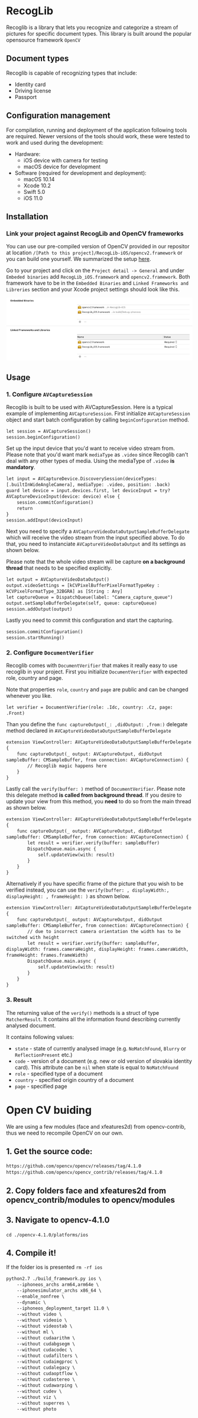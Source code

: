# RecogLib
Recoglib is a library that lets you recognize and categorize a stream of pictures for specific document types. This library is built around the popular opensource framework `OpenCV`

## Document types
Recoglib is capable of recognizing types that include:
- Identity card
- Driving license
- Passport

## Configuration management
For compilation, running and deployment of the application following tools are required. Newer versions of the tools should work, these were tested to work and used during the development:

- Hardware:
    - iOS device with camera for testing
    - macOS device for development
- Software (required for development and deployment):
    - macOS 10.14
    - Xcode 10.2
    - Swift 5.0
    - iOS 11.0

## Installation
### Link your project against RecogLib and OpenCV frameworks 
You can use our pre-compiled version of OpenCV provided in our repositor at location `/[Path to this project]/RecogLib-iOS/opencv2.framework` or you can build one yourself. We summarized the setup [here](OPENCV.md). 

Go to your project and click on the `Project detail -> General` and under `Embeded binaries` add `RecogLib_iOS.framework` and `opencv2.framework`. Both framework have to be in the `Embedded Binaries` and `Linked Frameworks and Libreries` section and your Xcode project settings should look like this.

![](images/xcode_settings.png)

## Usage
### 1. Configure `AVCaptureSession`
Recoglib is built to be used with AVCaptureSession. Here is a typical example of implementing `AVCaptureSession`. First initialize `AVCaptureSession` object and start batch configuration by calling `beginConfiguration` method.
```
let session = AVCaptureSession()
session.beginConfiguration()
```
Set up the input device that you'd want to receive video stream from. Please note that you'd want mark `mediaType` as `.video` since Recoglib can't deal with any other types of media. Using the mediaType of `.video` **is mandatory**.
```
let input = AVCaptureDevice.DiscoverySession(deviceTypes: [.builtInWideAngleCamera], mediaType: .video, position: .back)
guard let device = input.devices.first, let deviceInput = try? AVCaptureDeviceInput(device: device) else {
    session.commitConfiguration()
    return
}
session.addInput(deviceInput)
```
Next you need to specify a `AVCaptureVideoDataOutputSampleBufferDelegate` which will receive the video stream from the input specified above. To do that, you need to instanciate `AVCaptureVideoDataOutput` and its settings as shown below.

Please note that the whole video stream will be capture **on a background thread** that needs to be specified explicitly.
```
let output = AVCaptureVideoDataOutput()
output.videoSettings = [kCVPixelBufferPixelFormatTypeKey : kCVPixelFormatType_32BGRA] as [String : Any]
let captureQueue = DispatchQueue(label: "Camera_capture_queue")
output.setSampleBufferDelegate(self, queue: captureQueue)
session.addOutput(output)
```
Lastly you need to commit this configuration and start the capturing.
```
session.commitConfiguration()
session.startRunning()
```

### 2. Configure `DocumentVerifier`
Recoglib comes with `DocumentVerifier` that makes it really easy to use recoglib in your project.
First you initialize `DocumentVerifier` with expected role, country and page.

Note that properties `role`, `country` and `page` are public and can be changed whenever you like.
```
let verifier = DocumentVerifier(role: .Idc, country: .Cz, page: .Front)
```
Than you define the `func captureOutput(_: ,didOutput: ,from:)` delegate method declared in `AVCaptureVideoDataOutputSampleBufferDelegate`
```
extension ViewController: AVCaptureVideoDataOutputSampleBufferDelegate {
    func captureOutput(_ output: AVCaptureOutput, didOutput sampleBuffer: CMSampleBuffer, from connection: AVCaptureConnection) {
        // Recoglib magic happens here
    }
}
```
Lastly call the `verify(buffer: )` method of `DocumentVerifier`. Please note this delegate method **is called from background thread**. If you desire to update your view from this method, you **need** to do so from the main thread as shown below.
```
extension ViewController: AVCaptureVideoDataOutputSampleBufferDelegate {
    func captureOutput(_ output: AVCaptureOutput, didOutput sampleBuffer: CMSampleBuffer, from connection: AVCaptureConnection) {
        let result = verifier.verify(buffer: sampleBuffer)
        DispatchQueue.main.async {
            self.updateView(with: result)
        }
    }
}
```
Alternatively if you have specific frame of the picture that you wish to be verified instead, you can use the `verify(buffer: , displayWidth:, displayHeight: , frameHeight: )` as shown below.
```
extension ViewController: AVCaptureVideoDataOutputSampleBufferDelegate {
    func captureOutput(_ output: AVCaptureOutput, didOutput sampleBuffer: CMSampleBuffer, from connection: AVCaptureConnection) {
        // due to incorrect camera orientation the width has to be switched with height
        let result = verifier.verify(buffer: sampleBuffer, displayWidth: frames.cameraHeight, displayHeight: frames.cameraWidth, frameHeight: frames.frameWidth)
        DispatchQueue.main.async {
            self.updateView(with: result)
        }
    }
}
```
### 3. Result
The returning value of the `verify()` methods is a struct of type `MatcherResult`. It contains all the information found describing currently analysed document.

It contains following values:
- `state` - state of currently analysed image (e.g. `NoMatchFound`, `Blurry` or `ReflectionPresent` etc.)
- `code` - version of a document (e.g. new or old version of slovakia identity card). This attribute can be `nil` when state is equal to `NoMatchFound`
- `role` - specified type of a document
- `country` - specified origin country of a document
- `page` - specified page




# Open CV buiding

We are using a few modules (face and xfeatures2d) from opencv-contrib, thus we need to recompile OpenCV on our own.

## 1. Get the source code:
`https://github.com/opencv/opencv/releases/tag/4.1.0`
`https://github.com/opencv/opencv_contrib/releases/tag/4.1.0`

## 2. Copy folders face and xfeatures2d from opencv_contrib/modules to opencv/modules


## 3. Navigate to opencv-4.1.0
```cd ./opencv-4.1.0/platforms/ios```

## 4. Compile it!

If the folder ios is presented
```rm -rf ios```

```
python2.7 ./build_framework.py ios \
    --iphoneos_archs arm64,arm64e \
    --iphonesimulator_archs x86_64 \
    --enable_nonfree \
    --dynamic \
    --iphoneos_deployment_target 11.0 \
    --without video \
    --without videoio \
    --without videostab \
    --without ml \
    --without cudaarithm \
    --without cudabgsegm \
    --without cudacodec \
    --without cudafilters \
    --without cudaimgproc \
    --without cudalegacy \
    --without cudaoptflow \
    --without cudastereo \
    --without cudawarping \
    --without cudev \
    --without viz \
    --without superres \
    --without photo
```


